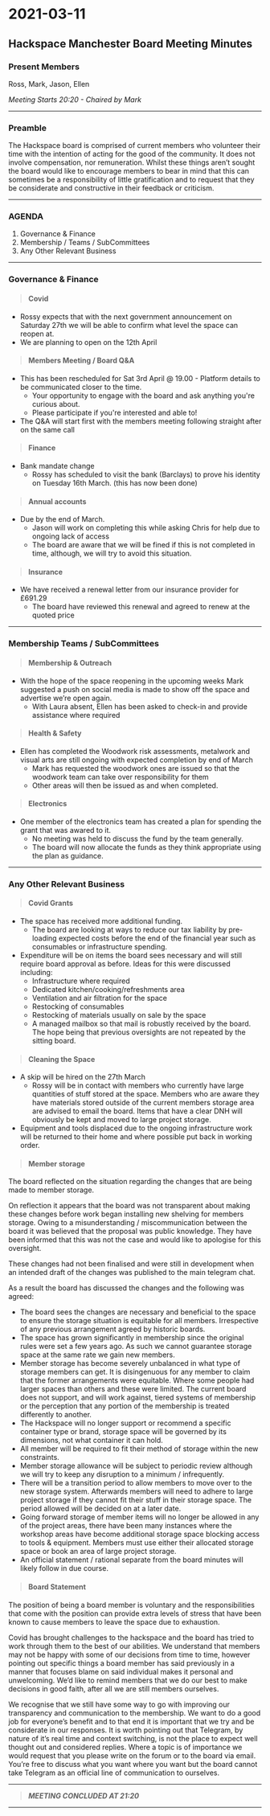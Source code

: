 # 2021-03-11

## Hackspace Manchester Board Meeting Minutes

### Present Members
Ross, Mark, Jason, Ellen

*Meeting Starts 20:20 - Chaired by Mark*

---

### Preamble
The Hackspace board is comprised of current members who volunteer their time with the intention of acting for the good of the community. It does not involve compensation, nor remuneration. Whilst these things aren’t sought the board would like to encourage members to bear in mind that this can sometimes be a responsibility of little gratification and to request that they be considerate and constructive in their feedback or criticism.

---
### AGENDA
1. Governance & Finance
2. Membership / Teams / SubCommittees
3. Any Other Relevant Business
---

### Governance & Finance
> #### Covid
- Rossy expects that with the next government announcement on Saturday 27th we will be able to confirm what level the space can reopen at.
- We are planning to open on the 12th April 

> #### Members Meeting / Board Q&A
- This has been rescheduled for Sat 3rd April @ 19.00 - Platform details to be communicated closer to the time.
  - Your opportunity to engage with the board and ask anything you're curious about.
  - Please participate if you're interested and able to!
- The Q&A will start first with the members meeting following straight after on the same call

> #### Finance
- Bank mandate change
  - Rossy has scheduled to visit the bank (Barclays) to prove his identity on Tuesday 16th March. (this has now been done)

> #### Annual accounts
- Due by the end of March.
  - Jason will work on completing this while asking Chris for help due to ongoing lack of access
  - The board are aware that we will be fined if this is not completed in time, although, we will try to avoid this situation.

> #### Insurance
- We have received a renewal letter from our insurance provider for £691.29
  - The board have reviewed this renewal and agreed to renew at the quoted price

---

### Membership Teams / SubCommittees
> #### Membership & Outreach
- With the hope of the space reopening in the upcoming weeks Mark suggested a push on social media is made to show off the space and advertise we’re open again.
  - With Laura absent, Ellen has been asked to check-in and provide assistance where required

> #### Health & Safety
- Ellen has completed the Woodwork risk assessments, metalwork and visual arts are still ongoing with expected completion by end of March
  - Mark has requested the woodwork ones are issued so that the woodwork team can take over responsibility for them
  - Other areas will then be issued as and when completed.

> #### Electronics
- One member of the electronics team has created a plan for spending the grant that was awared to it. 
  - No meeting was held to discuss the fund by the team generally.
  - The board will now allocate the funds as they think appropriate using the plan as guidance.

---

### Any Other Relevant Business
> #### Covid Grants
- The space has received more additional funding.
  - The board are looking at ways to reduce our tax liability by pre-loading expected costs before the end of the financial year such as consumables or infrastructure spending.
- Expenditure will be on items the board sees necessary and will still require board approval as before.  Ideas for this were discussed including:
  - Infrastructure where required
  - Dedicated kitchen/cooking/refreshments area
  - Ventilation and air filtration for the space
  - Restocking of consumables
  - Restocking of materials usually on sale by the space
  - A managed mailbox so that mail is robustly received by the board. The hope being that previous oversights are not repeated by the sitting board.

> #### Cleaning the Space
- A skip will be hired on the 27th March
  - Rossy will be in contact with members who currently have large quantities of stuff stored at the space.  Members who are aware they have materials stored outside of the current members storage area are advised to email the board.  Items that have a clear DNH will obviously be kept and moved to large project storage.
- Equipment and tools displaced due to the ongoing infrastructure work will be returned to their home and where possible put back in working order.

> #### Member storage

The board reflected on the situation regarding the changes that are being made to member storage.

On reflection it appears that the board was not transparent about making these changes before work began installing new shelving for members storage. Owing to a misunderstanding / miscommunication between the board it was believed that the proposal was public knowledge. They have been informed that this was not the case and would like to apologise for this oversight.

These changes had not been finalised and were still in development when an intended draft of the changes was published to the main telegram chat.

As a result the board has discussed the changes and the following was agreed:
  - The board sees the changes are necessary and beneficial to the space to ensure the storage situation is equitable for all members. Irrespective of any previous arrangement agreed by historic boards.
  - The space has grown significantly in membership since the original rules were set a few years ago.  As such we cannot guarantee storage space at the same rate we gain new members.
  - Member storage has become severely unbalanced in what type of storage members can get. It is disingenuous for any member to claim that the former arrangements were equitable. Where some people had larger spaces than others and these were limited. The current board does not support, and will work against, tiered systems of membership or the perception that any portion of the membership is treated differently to another.
  - The Hackspace will no longer support or recommend a specific container type or brand, storage space will be governed by its dimensions, not what container it can hold.
  - All member will be required to fit their method of storage within the new constraints.
  - Member storage allowance will be subject to periodic review although we will try to keep any disruption to a minimum / infrequently.
  - There will be a transition period to allow members to move over to the new storage system.  Afterwards members will need to adhere to large project storage if they cannot fit their stuff in their storage space.  The period allowed will be decided on at a later date.
  - Going forward storage of member items will no longer be allowed in any of the project areas, there have been many instances where the workshop areas have become additional storage space blocking access to tools & equipment.  Members must use either their allocated storage space or book an area of large project storage.
  - An official statement / rational separate from the board minutes will likely follow in due course.


> #### Board Statement

The position of being a board member is voluntary and the responsibilities that come with the position can provide extra levels of stress that have been known to cause members to leave the space due to exhaustion.

Covid has brought challenges to the hackspace and the board has tried to work through them to the best of our abilities.  We understand that members may not be happy with some of our decisions from time to time, however pointing out specific things a board member has said previously in a manner that focuses blame on said individual makes it personal and unwelcoming.  We’d like to remind members that we do our best to make decisions in good faith, after all we are still members ourselves.

We recognise that we still have some way to go with improving our transparency and communication to the membership. We want to do a good job for everyone’s benefit and to that end it is important that we try and be considerate in our responses. It is worth pointing out that Telegram, by nature of it’s real time and context switching, is not the place to expect well thought out and considered replies. Where a topic is of importance we would request that you please write on the forum or to the board via email. You’re free to discuss what you want where you want but the board cannot take Telegram as an official line of communication to ourselves.

---
> ***MEETING CONCLUDED AT 21:20***
---

